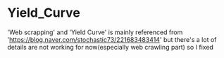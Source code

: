 # Yield_Curve

'Web scrapping' and 'Yield Curve' is mainly referenced from 'https://blog.naver.com/stochastic73/221683483414' but there's a lot of details are not working for now(especially web crawling part) so I fixed
